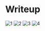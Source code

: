# Writeup
![1](https://github.com/charminar-3000/PROLABS/assets/113937215/72ac41e3-92b4-489a-bf70-5506697d48e3)
![2](https://github.com/charminar-3000/PROLABS/assets/113937215/824ff9c2-6c8e-47a7-9bfb-be1556149644)
![3](https://github.com/charminar-3000/PROLABS/assets/113937215/41e48497-de00-4a2c-9201-5fe93b3ef255)
![4](https://github.com/charminar-3000/PROLABS/assets/113937215/cbbd0197-ea43-4852-8ac4-f4d59fe1af32)
